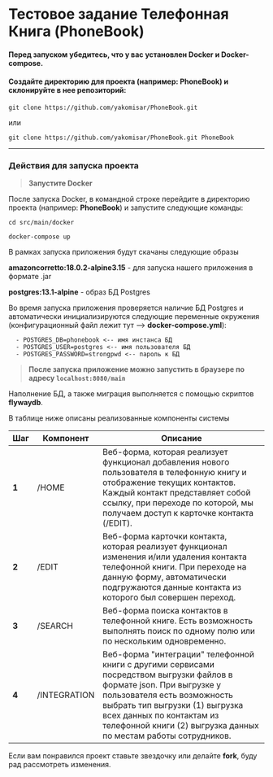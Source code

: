 # __Тестовое задание Телефонная Книга (PhoneBook)__

#### Перед запуском убедитесь, что у вас установлен Docker и Docker-compose.
#### Создайте директорию для проекта (например: __PhoneBook__) и склонируйте в нее репозиторий:
```git clone https://github.com/yakomisar/PhoneBook.git```

 или 

```git clone https://github.com/yakomisar/PhoneBook.git PhoneBook```
- - - -

### __Действия для запуска проекта__
> __Запустите Docker__

После запуска Docker, в командной строке перейдите в директорию проекта (например: __PhoneBook__) и запустите следующие команды:

```cd src/main/docker```

```docker-compose up```

В рамках запуска приложения будут скачаны следующие образы

__amazoncorretto:18.0.2-alpine3.15__ - для запуска нашего приложения в формате .jar

__postgres:13.1-alpine__ - образ БД Postgres

Во время запуска приложения проверяется наличие БД Postgres и автоматически инициализируются следующие переменные окружения (конфигурационный файл лежит тут --> __docker-compose.yml__):

      - POSTGRES_DB=phonebook <-- имя инстанса БД
      - POSTGRES_USER=postgres <-- имя пользователя БД
      - POSTGRES_PASSWORD=strongpwd <-- пароль к БД

> __После запуска приложение можно запустить в браузере по адресу `localhost:8080/main`__

Наполнение БД, а также миграция выполняется с помощью скриптов __flywaydb__.

В таблице ниже описаны реализованные компоненты системы

Шаг | Компонент  | Описание 
------------- | ------------- | ------------- 
__1__ | /HOME  | Веб-форма, которая реализует функционал добавления нового пользователя в телефонную книгу и отображение текущих контактов. Каждый контакт представляет собой ссылку, при переходе по которой, мы получаем доступ к карточке контакта (/EDIT).
__2__ | /EDIT  | Веб-форма карточки контакта, которая реализует функционал изменения и/или удаления контакта телефонной книги. При переходе на данную форму, автоматически подгружаются данные контакта из которого был совершен переход.
__3__ | /SEARCH  | Веб-форма поиска контактов в телефонной книге. Есть возможность выполнять поиск по одному полю или по нескольким одновременно.
__4__ | /INTEGRATION  | Веб-форма "интеграции" телефонной книги с другими сервисами посредством выгрузки файлов в формате json. При выгрузке у пользователя есть возможность выбрать тип выгрузки (1) выгрузка всех данных по контактам из телефонной книги (2) выгрузка данных по местам работы сотрудников.

Если вам понравился проект ставьте звездочку или делайте __fork__, буду рад рассмотреть изменения.